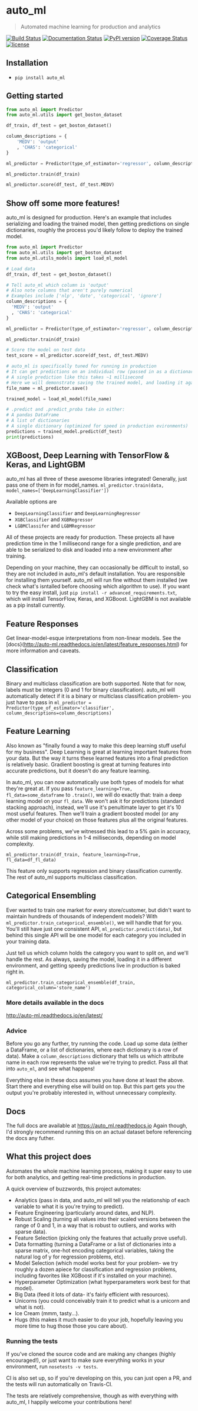 # auto_ml
> Automated machine learning for production and analytics

[![Build Status](https://travis-ci.org/ClimbsRocks/auto_ml.svg?branch=master)](https://travis-ci.org/ClimbsRocks/auto_ml)
[![Documentation Status](http://readthedocs.org/projects/auto-ml/badge/?version=latest)](http://auto-ml.readthedocs.io/en/latest/?badge=latest)
[![PyPI version](https://badge.fury.io/py/auto_ml.svg)](https://badge.fury.io/py/auto_ml)
[![Coverage Status](https://coveralls.io/repos/github/ClimbsRocks/auto_ml/badge.svg?branch=master&cacheBuster=1)](https://coveralls.io/github/ClimbsRocks/auto_ml?branch=master)
[![license](https://img.shields.io/github/license/mashape/apistatus.svg)]()
<!-- Stars badge?! -->

## Installation

- `pip install auto_ml`

## Getting started

```python
from auto_ml import Predictor
from auto_ml.utils import get_boston_dataset

df_train, df_test = get_boston_dataset()

column_descriptions = {
    'MEDV': 'output'
    , 'CHAS': 'categorical'
}

ml_predictor = Predictor(type_of_estimator='regressor', column_descriptions=column_descriptions)

ml_predictor.train(df_train)

ml_predictor.score(df_test, df_test.MEDV)
```

## Show off some more features!

auto_ml is designed for production. Here's an example that includes serializing and loading the trained model, then getting predictions on single dictionaries, roughly the process you'd likely follow to deploy the trained model.

```python
from auto_ml import Predictor
from auto_ml.utils import get_boston_dataset
from auto_ml.utils_models import load_ml_model

# Load data
df_train, df_test = get_boston_dataset()

# Tell auto_ml which column is 'output'
# Also note columns that aren't purely numerical
# Examples include ['nlp', 'date', 'categorical', 'ignore']
column_descriptions = {
  'MEDV': 'output'
  , 'CHAS': 'categorical'
}

ml_predictor = Predictor(type_of_estimator='regressor', column_descriptions=column_descriptions)

ml_predictor.train(df_train)

# Score the model on test data
test_score = ml_predictor.score(df_test, df_test.MEDV)

# auto_ml is specifically tuned for running in production
# It can get predictions on an individual row (passed in as a dictionary)
# A single prediction like this takes ~1 millisecond
# Here we will demonstrate saving the trained model, and loading it again
file_name = ml_predictor.save()

trained_model = load_ml_model(file_name)

# .predict and .predict_proba take in either:
# A pandas DataFrame
# A list of dictionaries
# A single dictionary (optimized for speed in production evironments)
predictions = trained_model.predict(df_test)
print(predictions)
```

## XGBoost, Deep Learning with TensorFlow & Keras, and LightGBM

auto_ml has all three of these awesome libraries integrated!
Generally, just pass one of them in for model_names.
`ml_predictor.train(data, model_names=['DeepLearningClassifier'])`

Available options are
- `DeepLearningClassifier` and `DeepLearningRegressor`
- `XGBClassifier` and `XGBRegressor`
- `LGBMClassifer` and `LGBMRegressor`

All of these projects are ready for production. These projects all have prediction time in the 1 millisecond range for a single prediction, and are able to be serialized to disk and loaded into a new environment after training.

Depending on your machine, they can occasionally be difficult to install, so they are not included in auto_ml's default installation. You are responsible for installing them yourself. auto_ml will run fine without them installed (we check what's isntalled before choosing which algorithm to use). If you want to try the easy install, just `pip install -r advanced_requirements.txt`, which will install TensorFlow, Keras, and XGBoost. LightGBM is not available as a pip install currently.


## Feature Responses
Get linear-model-esque interpretations from non-linear models. See the [docs}(http://auto-ml.readthedocs.io/en/latest/feature_responses.html) for more information and caveats.


## Classification

Binary and multiclass classification are both supported. Note that for now, labels must be integers (0 and 1 for binary classification). auto_ml will automatically detect if it is a binary or multiclass classification problem- you just have to pass in `ml_predictor = Predictor(type_of_estimator='classifier', column_descriptions=column_descriptions)`


## Feature Learning

Also known as "finally found a way to make this deep learning stuff useful for my business". Deep Learning is great at learning important features from your data. But the way it turns these learned features into a final prediction is relatively basic. Gradient boosting is great at turning features into accurate predictions, but it doesn't do any feature learning.

In auto_ml, you can now automatically use both types of models for what they're great at. If you pass `feature_learning=True, fl_data=some_dataframe` to `.train()`, we will do exactly that: train a deep learning model on your `fl_data`. We won't ask it for predictions (standard stacking approach), instead, we'll use it's penultimate layer to get it's 10 most useful features. Then we'll train a gradient boosted model (or any other model of your choice) on those features plus all the original features.

Across some problems, we've witnessed this lead to a 5% gain in accuracy, while still making predictions in 1-4 milliseconds, depending on model complexity.

`ml_predictor.train(df_train, feature_learning=True, fl_data=df_fl_data)`

This feature only supports regression and binary classification currently. The rest of auto_ml supports multiclass classification.

## Categorical Ensembling

Ever wanted to train one market for every store/customer, but didn't want to maintain hundreds of thousands of independent models? With `ml_predictor.train_categorical_ensemble()`, we will handle that for you. You'll still have just one consistent API, `ml_predictor.predict(data)`, but behind this single API will be one model for each category you included in your training data.

Just tell us which column holds the category you want to split on, and we'll handle the rest. As always, saving the model, loading it in a different environment, and getting speedy predictions live in production is baked right in.

`ml_predictor.train_categorical_ensemble(df_train, categorical_column='store_name')`


### More details available in the docs

http://auto-ml.readthedocs.io/en/latest/


### Advice

Before you go any further, try running the code. Load up some data (either a DataFrame, or a list of dictionaries, where each dictionary is a row of data). Make a `column_descriptions` dictionary that tells us which attribute name in each row represents the value we're trying to predict. Pass all that into `auto_ml`, and see what happens!

Everything else in these docs assumes you have done at least the above. Start there and everything else will build on top. But this part gets you the output you're probably interested in, without unnecessary complexity.


## Docs

The full docs are available at https://auto_ml.readthedocs.io
Again though, I'd strongly recommend running this on an actual dataset before referencing the docs any futher.


## What this project does

Automates the whole machine learning process, making it super easy to use for both analytics, and getting real-time predictions in production.

A quick overview of buzzwords, this project automates:

- Analytics (pass in data, and auto_ml will tell you the relationship of each variable to what it is you're trying to predict).
- Feature Engineering (particularly around dates, and NLP).
- Robust Scaling (turning all values into their scaled versions between the range of 0 and 1, in a way that is robust to outliers, and works with sparse data).
- Feature Selection (picking only the features that actually prove useful).
- Data formatting (turning a DataFrame or a list of dictionaries into a sparse matrix, one-hot encoding categorical variables, taking the natural log of y for regression problems, etc).
- Model Selection (which model works best for your problem- we try roughly a dozen apiece for classification and regression problems, including favorites like XGBoost if it's installed on your machine).
- Hyperparameter Optimization (what hyperparameters work best for that model).
- Big Data (feed it lots of data- it's fairly efficient with resources).
- Unicorns (you could conceivably train it to predict what is a unicorn and what is not).
- Ice Cream (mmm, tasty...).
- Hugs (this makes it much easier to do your job, hopefully leaving you more time to hug those those you care about).


### Running the tests

If you've cloned the source code and are making any changes (highly encouraged!), or just want to make sure everything works in your environment, run
`nosetests -v tests`.

CI is also set up, so if you're developing on this, you can just open a PR, and the tests will run automatically on Travis-CI.

The tests are relatively comprehensive, though as with everything with auto_ml, I happily welcome your contributions here!
